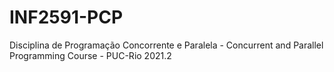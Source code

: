 # INF2591-PCP
Disciplina de Programação Concorrente e Paralela - Concurrent and Parallel Programming Course - PUC-Rio 2021.2
